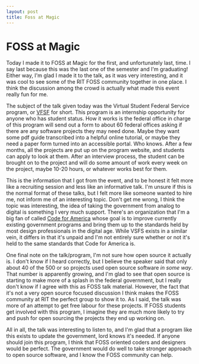 ```yaml
---
layout: post
title: Foss at Magic
---
```

# FOSS at Magic
Today I made it to FOSS at Magic for the first, and unfortunately last, time. I say last because this was the last one of the semester and I'm graduating! Either way, I'm glad I made it to the talk, as it was very interesting, and it was cool to see some of the RIT FOSS community together in one place. I think the discussion among the crowd is actually what made this event really fun for me.

The subject of the talk given today was the Virtual Student Federal Service program, or [VFSF](https://vsfs.state.gov/) for short. This program is an internship opportunity for anyone who has student status. How it works is the federal office in charge of this program will send out a form to about 60 federal offices asking if there are any software projects they may need done. Maybe they want some pdf guide transcribed into a helpful online tutorial, or maybe they need a paper form turned into an accessible portal. Who knows. After a few months, all the projects are put up on the program website, and students can apply to look at them. After an interview process, the student can be brought on to the project and will do some amount of work every week on the project, maybe 10-20 hours, or whatever works best for them.

This is the information that I got from the event, and to be honest it felt more like a recruiting session and less like an informative talk. I'm unsure if this is the normal format of these talks, but I felt more like someone wanted to hire me, not inform me of an interesting topic. Don't get me wrong, I think the topic was interesting, the idea of taking the government from analog to digital is something I very much support. There's an organization that I'm a big fan of called [Code for America](https://www.codeforamerica.org/) whose goal is to improve currently existing government programs and bring them up to the standards held by most design professionals in the digital age. While VSFS exists in a similar vein, it differs in that it's unpaid and I'm not entirely sure whether or not it's held to the same standards that Code for America is.

One final note on the talk/program, I'm not sure how open source it actually is. I don't know if I heard correctly, but I believe the speaker said that only about 40 of the 500 or so projects used open source software *in some way*. That number is apparently growing, and I'm glad to see that open source is starting to make more of a splash in the federal government, but I really don't know if I agree with this as FOSS talk material. However, the fact that it's not a very open source focused discussion I think makes the FOSS community at RIT the perfect group to show it to. As I said, the talk was more of an attempt to get free labour for these projects. If FOSS students get involved with this program, I imagine they are much more likely to try and push for open sourcing the projects they end up working on.

All in all, the talk was interesting to listen to, and I'm glad that a program like this exists to update the government, lord knows it's needed. If anyone should join this program, I think that FOSS oriented coders and designers would be perfect. The government would do well to take stronger approach to open source software, and I know the FOSS community can help.